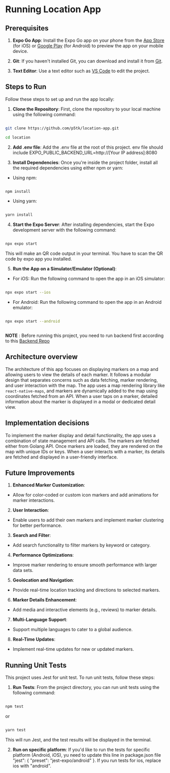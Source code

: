 # Running Location App

## Prerequisites


1.  **Expo Go App**: Install the Expo Go app on your phone from the [App Store](https://apps.apple.com/us/app/expo-go/id982107779) (for iOS) or [Google Play](https://play.google.com/store/apps/details?id=host.exp.exponent&hl=en&gl=US) (for Android) to preview the app on your mobile device.

  
1.  **Git**: If you haven't installed Git, you can download and install it from [Git](https://git-scm.com/).

3.  **Text Editor**: Use a text editor such as [VS Code](https://code.visualstudio.com/) to edit the project.

  
## Steps to Run

Follow these steps to set up and run the app locally:

1.  **Clone the Repository**: First, clone the repository to your local machine using the following command:

```bash

git clone https://github.com/p5tk/location-app.git

cd location

```

2.  **Add .env file**: Add the .env file at the root of this project. env file should include EXPO_PUBLIC_BACKEND_URL=http://[Your IP address]:8080


3.  **Install Dependencies**: Once you're inside the project folder, install all the required dependencies using either npm or yarn:

- Using npm:

```bash

npm install

```

- Using yarn:

```bash

yarn install

```
4.  **Start the Expo Server**: After installing dependencies, start the Expo development server with the following command:
```bash

npx expo start

```

This will make an QR code output in your terminal. You have to scan the QR code by expo app you installed.

5.  **Run the App on a Simulator/Emulator (Optional)**:

- For iOS: Run the following command to open the app in an iOS simulator:

```bash

npx expo start --ios

```
- For Android: Run the following command to open the app in an Android emulator:
```bash

npx expo start --android



```

**NOTE** : Before running this project, you need to run backend first according to this [Backend Repo](https://github.com/devcombine-llc/jwt-maps-go-server)

## Architecture overview
The architecture of this app focuses on displaying markers on a map and allowing users to view the details of each marker. It follows a modular design that separates concerns such as data fetching, marker rendering, and user interaction with the map. The app uses a map rendering library like `react-native-maps`, and markers are dynamically added to the map using coordinates fetched from an API. When a user taps on a marker, detailed information about the marker is displayed in a modal or dedicated detail view.

## Implementation decisions
To implement the marker display and detail functionality, the app uses a combination of state management and API calls. The markers are fetched either from Golang API. Once markers are loaded, they are rendered on the map with unique IDs or keys. When a user interacts with a marker, its details are fetched and displayed in a user-friendly interface. 

## Future Improvements
1.  **Enhanced Marker Customization**:

- Allow for color-coded or custom icon markers and add animations for marker interactions.

  

2.  **User Interaction**:

- Enable users to add their own markers and implement marker clustering for better performance.

3.  **Search and Filter**:

- Add search functionality to filter markers by keyword or category.

  

4.  **Performance Optimizations**:

- Improve marker rendering to ensure smooth performance with larger data sets.

  

5.  **Geolocation and Navigation**:

- Provide real-time location tracking and directions to selected markers.

  

6.  **Marker Details Enhancement**:

- Add media and interactive elements (e.g., reviews) to marker details.

  

7.  **Multi-Language Support**:

- Support multiple languages to cater to a global audience.

  

8.  **Real-Time Updates**:

- Implement real-time updates for new or updated markers.

## Running Unit Tests

This project uses Jest for unit test. To run unit tests, follow these steps:

1.  **Run Tests**: From the project directory, you can run unit tests using the following command:

```bash

npm test

```

or

```bash

yarn test

```


This will run Jest, and the test results will be displayed in the terminal.

2.  **Run on specific platform**: If you'd like to run the tests for specific platform (Android, iOS), yu need to update this line in package.json file "jest": { "preset": "jest-expo/android" }. If you run tests for ios, replace ios with "android".



